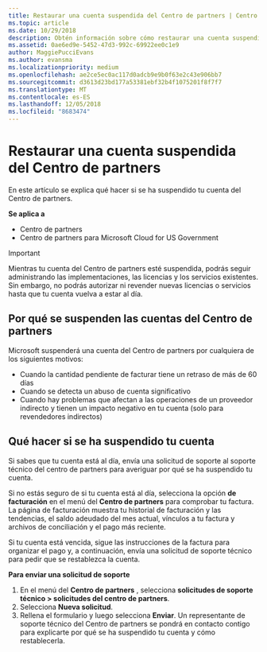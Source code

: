 ```yaml
---
title: Restaurar una cuenta suspendida del Centro de partners | Centro de partners
ms.topic: article
ms.date: 10/29/2018
description: Obtén información sobre cómo restaurar una cuenta suspendida del Centro de partners, por qué se produce la suspensión de la cuenta de partner y cómo puedes usar tu cuenta durante la suspensión.
ms.assetid: 0ae6ed9e-5452-47d3-992c-69922ee0c1e9
author: MaggiePucciEvans
ms.author: evansma
ms.localizationpriority: medium
ms.openlocfilehash: ae2ce5ec0ac117d0adcb9e9b0f63e2c43e906bb7
ms.sourcegitcommit: d3613d23bd177a53381ebf32b4f1075201f8f7f7
ms.translationtype: MT
ms.contentlocale: es-ES
ms.lasthandoff: 12/05/2018
ms.locfileid: "8683474"
---
```

# <a name="restore-a-suspended-partner-center-account"></a>Restaurar una cuenta suspendida del Centro de partners

En este artículo se explica qué hacer si se ha suspendido tu cuenta del Centro de partners.

**Se aplica a**

-  Centro de partners
-  Centro de partners para Microsoft Cloud for US Government


> [!IMPORTANT]  
> Mientras tu cuenta del Centro de partners esté suspendida, podrás seguir administrando las implementaciones, las licencias y los servicios existentes. Sin embargo, no podrás autorizar ni revender nuevas licencias o servicios hasta que tu cuenta vuelva a estar al día.

## <a name="why-partner-center-accounts-are-suspended"></a>Por qué se suspenden las cuentas del Centro de partners

Microsoft suspenderá una cuenta del Centro de partners por cualquiera de los siguientes motivos:

- Cuando la cantidad pendiente de facturar tiene un retraso de más de 60 días 
- Cuando se detecta un abuso de cuenta significativo
- Cuando hay problemas que afectan a las operaciones de un proveedor indirecto y tienen un impacto negativo en tu cuenta (solo para revendedores indirectos)

## <a name="what-to-do-if-your-account-is-suspended"></a>Qué hacer si se ha suspendido tu cuenta

Si sabes que tu cuenta está al día, envía una solicitud de soporte al soporte técnico del centro de partners para averiguar por qué se ha suspendido tu cuenta. 

Si no estás seguro de si tu cuenta está al día, selecciona la opción **de facturación** en el menú del **Centro de partners** para comprobar tu factura. La página de facturación muestra tu historial de facturación y las tendencias, el saldo adeudado del mes actual, vínculos a tu factura y archivos de conciliación y el pago más reciente.

Si tu cuenta está vencida, sigue las instrucciones de la factura para organizar el pago y, a continuación, envía una solicitud de soporte técnico para pedir que se restablezca la cuenta. 

**Para enviar una solicitud de soporte**

1.  En el menú del **Centro de partners** , selecciona **solicitudes de soporte técnico > solicitudes del centro de partners**.
2.  Selecciona **Nueva solicitud**. 
3.  Rellena el formulario y luego selecciona **Enviar**. Un representante de soporte técnico del Centro de partners se pondrá en contacto contigo para explicarte por qué se ha suspendido tu cuenta y cómo restablecerla.



